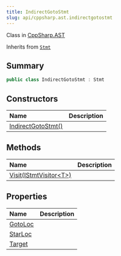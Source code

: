 ```yaml
---
title: IndirectGotoStmt
slug: api/cppsharp.ast.indirectgotostmt
---
```

Class in [CppSharp.AST](/api/cppsharp/ast)

Inherits from [`Stmt`](/api/cppsharp/ast/stmt)

## Summary



```csharp
public class IndirectGotoStmt : Stmt
```

## Constructors

|Name|Description|
|:---|:---|
|[IndirectGotoStmt\(\)](/api/cppsharp/ast/indirectgotostmt//ctor)||

## Methods

|Name|Description|
|:---|:---|
|[Visit\(IStmtVisitor\<T\>\)](/api/cppsharp/ast/indirectgotostmt/visit)||

## Properties

|Name|Description|
|:---|:---|
|[GotoLoc](/api/cppsharp/ast/indirectgotostmt/gotoloc)||
|[StarLoc](/api/cppsharp/ast/indirectgotostmt/starloc)||
|[Target](/api/cppsharp/ast/indirectgotostmt/target)||

